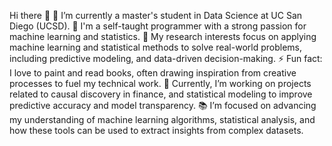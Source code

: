 Hi there 👋
🔭 I’m currently a master's student in Data Science at UC San Diego (UCSD).
🌱 I'm a self-taught programmer with a strong passion for machine learning and statistics.
👀 My research interests focus on applying machine learning and statistical methods to solve real-world problems, including predictive modeling, and data-driven decision-making.
⚡ Fun fact: I love to paint and read books, often drawing inspiration from creative processes to fuel my technical work.
💼 Currently, I’m working on projects related to causal discovery in finance, and statistical modeling to improve predictive accuracy and model transparency.
📚 I’m focused on advancing my understanding of machine learning algorithms, statistical analysis, and how these tools can be used to extract insights from complex datasets.
